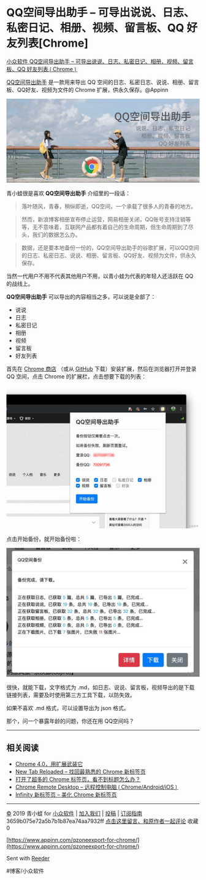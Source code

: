 # QQ空间导出助手 – 可导出说说、日志、私密日记、相册、视频、留言板、QQ 好友列表[Chrome]
[小众软件 QQ空间导出助手 – 可导出说说、日志、私密日记、相册、视频、留言板、QQ 好友列表❲Chrome❳](https://www.appinn.com/qzoneexport-for-chrome/) 

[QQ空间导出助手](https://www.appinn.com/qzoneexport-for-chrome/) 是一款用来导出 QQ 空间的日志、私密日志、说说、相册、留言板、QQ好友、视频为文件的 Chrome 扩展，供永久保存。@Appinn

![](assets/image_3.jpeg)

青小蛙很是喜欢 **QQ空间导出助手** 介绍里的一段话：

> 落叶随风，青春，稍纵即逝，QQ空间，一个承载了很多人的青春的地方。  

> 然而，新浪博客相册宣布停止运营，网易相册关闭，QQ账号支持注销等等，无不意味着，互联网产品都有着自己的生命周期，但生命周期到了尽头，我们的数据怎么办。  

> 数据，还是要本地备份一份的，QQ空间导出助手的谷歌扩展，可以QQ空间的日志、私密日志、说说、相册、留言板、QQ好友、视频为文件，供永久保存。  

当然一代用户不用不代表其他用户不用，以青小蛙为代表的年轻人还活跃在 QQ 的战线上。

**QQ空间导出助手** 可以导出的内容相当之多，可以说是全部了：

* 说说
* 日志
* 私密日记
* 相册
* 视频
* 留言板
* 好友列表

首先在 [Chrome 商店](https://chrome.google.com/webstore/detail/qq%E7%A9%BA%E9%97%B4%E5%AF%BC%E5%87%BA%E5%8A%A9%E6%89%8B/aofadimegphfgllgjblddapiaojbglhf) （或从 [GitHub](https://github.com/ShunCai/QZoneExport) 下载）安装扩展，然后在浏览器打开并登录 QQ 空间，点击 Chrome 的扩展栏，点击想要下载的列表：

![](assets/image_2.jpeg)

点击开始备份，就开始备份啦：

![](assets/image_1.jpeg)

很快，就能下载，文字格式为 .md，如日志、说说、留言板，视频导出的是下载链接列表，需要及时使用第三方工具下载，以防失效。

如果不喜欢 .md 格式，可以设置导出为 json 格式。

那个，问一个暴露年龄的问题，你还在用 QQ空间吗？

- - - -

## 相关阅读

* [Chrome 4.0，用扩展武装它](https://www.appinn.com/chrome-4-extensions-setup/)
* [New Tab Reloaded – 找回最熟悉的 Chrome 新标签页](https://www.appinn.com/new-tab-reloaded-for-chrome/)
* [打开了超多的 Chrome 标签页，看不到标题怎么办？](https://www.appinn.com/supertabs-for-chrome/)
* [Chrome Remote Desktop – 远程控制电脑❲Chrome/Android/iOS❳](https://www.appinn.com/chrome-remote-desktop/)
* [Infinity 新标签页 – 美化 Chrome 新标签页](https://www.appinn.com/infinity-new-tab-chrome/)

- - - -

[©](http://www.appinn.com/copyright/?utm_source=feeds&amp;utm_medium=copyright&amp;utm_campaign=feeds) 2019 青小蛙 for [小众软件](http://www.appinn.com/?utm_source=feeds&amp;utm_medium=appinn&amp;utm_campaign=feeds) | [加入我们](http://www.appinn.com/join-us/?utm_source=feeds&amp;utm_medium=joinus&amp;utm_campaign=feeds) | [投稿](https://meta.appinn.com/c/faxian/?utm_source=feeds&amp;utm_medium=contribute&amp;utm_campaign=feeds) | [订阅指南](http://www.appinn.com/feeds-subscribe/?utm_source=feeds&amp;utm_medium=feedsubscribe&amp;utm_campaign=feeds)
3659b075e72a5b7b1b87ea74aa7932ff
[点击这里留言、和原作者一起评论](https://www.appinn.com/qzoneexport-for-chrome/#comments) 收藏0

[https://www.appinn.com/qzoneexport-for-chrome/](https://www.appinn.com/qzoneexport-for-chrome/)

Sent with [Reeder](http://reederapp.com)

#博客/小众软件
